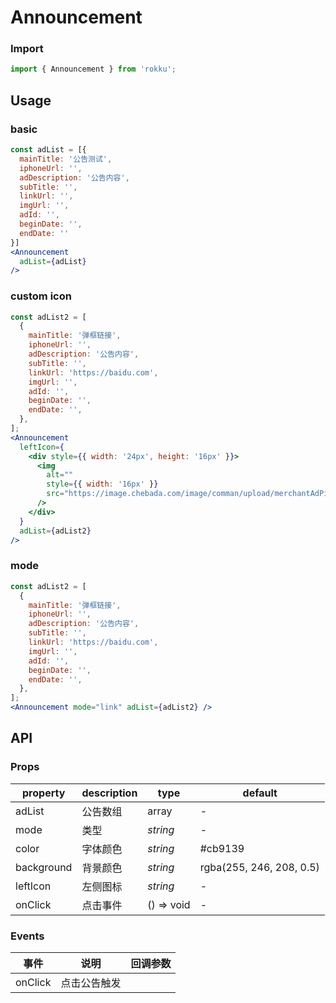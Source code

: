 # Announcement

### Import

```js
import { Announcement } from 'rokku';
```

## Usage

### basic

```jsx
const adList = [{
  mainTitle: '公告测试',
  iphoneUrl: '',
  adDescription: '公告内容',
  subTitle: '',
  linkUrl: '',
  imgUrl: '',
  adId: '',
  beginDate: '',
  endDate: ''
}]
<Announcement
  adList={adList}
/>
```

### custom icon

```jsx
const adList2 = [
  {
    mainTitle: '弹框链接',
    iphoneUrl: '',
    adDescription: '公告内容',
    subTitle: '',
    linkUrl: 'https://baidu.com',
    imgUrl: '',
    adId: '',
    beginDate: '',
    endDate: '',
  },
];
<Announcement
  leftIcon={
    <div style={{ width: '24px', height: '16px' }}>
      <img
        alt=""
        style={{ width: '16px' }}
        src="https://image.chebada.com/image/comman/upload/merchantAdPic/2020/07/07/0c884c7f02c0757e69143ccab1aeec9c.png"
      />
    </div>
  }
  adList={adList2}
/>
```

### mode

```jsx
const adList2 = [
  {
    mainTitle: '弹框链接',
    iphoneUrl: '',
    adDescription: '公告内容',
    subTitle: '',
    linkUrl: 'https://baidu.com',
    imgUrl: '',
    adId: '',
    beginDate: '',
    endDate: '',
  },
];
<Announcement mode="link" adList={adList2} />
```

## API

### Props

| property    | description    | type                | default     |
| ------------| -------------- | ------------------- | ----------  |
| adList      | 公告数组        | array               | -           |
| mode        | 类型            | _string_            | -           |
| color       | 字体颜色         | _string_           | #cb9139     |
| background  | 背景颜色         | _string_            | rgba(255, 246, 208, 0.5) |
| leftIcon    | 左侧图标         | _string_            | -           |
| onClick     | 点击事件         | () => void          | -           |

### Events

| 事件                 | 说明                 | 回调参数                       |
| -------------------- | -------------------- | ------------------------------ |
| onClick                | 点击公告触发        |          |
